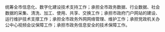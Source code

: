 统筹全市信息化、数字化建设技术支持工作；承担全市政务数据、行业数据、社会数据的采集、清洗、加工、使用、共享、交换工作；承担市政府门户网站的建设、运行维护技术支撑工作；承担全市政务外网网络管理、维护工作；承担党政机关办公中心视频会议保障工作；承担市政务信息安全的技术保障工作。